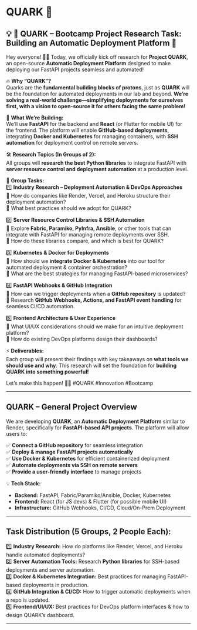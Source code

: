 # QUARK  🐣

## 💡 **🚀 QUARK – Bootcamp Project Research Task: Building an Automatic Deployment Platform** 🚀  

Hey everyone! 👋🏽 Today, we officially kick off research for **Project QUARK**, an open-source **Automatic Deployment Platform** designed to make deploying our FastAPI projects seamless and automated!  

🔥 **Why “QUARK”?**  
Quarks are the **fundamental building blocks of protons**, just as **QUARK** will be the foundation for automated deployments in our lab and beyond. **We’re solving a real-world challenge—simplifying deployments for ourselves first, with a vision to open-source it for others facing the same problem!**  

🚀 **What We’re Building:**  
We’ll use **FastAPI** for the backend and **React** (or Flutter for mobile UI) for the frontend. The platform will enable **GitHub-based deployments**, integrating **Docker and Kubernetes** for managing containers, with **SSH automation** for deployment control on remote servers.  

🛠 **Research Topics (In Groups of 2):**  
All groups will **research the best Python libraries** to integrate FastAPI with **server resource control and deployment automation** at a production level.  

👥 **Group Tasks:**  
1️⃣ **Industry Research – Deployment Automation & DevOps Approaches**  
   🔹 How do companies like Render, Vercel, and Heroku structure their deployment automation?  
   🔹 What best practices should we adopt for QUARK?  

2️⃣ **Server Resource Control Libraries & SSH Automation**  
   🔹 Explore **Fabric, Paramiko, PyInfra, Ansible**, or other tools that can integrate with FastAPI for managing remote deployments over SSH.  
   🔹 How do these libraries compare, and which is best for QUARK?  

3️⃣ **Kubernetes & Docker for Deployments**  
   🔹 How should we **integrate Docker & Kubernetes** into our tool for automated deployment & container orchestration?  
   🔹 What are the best strategies for managing FastAPI-based microservices?  

4️⃣ **FastAPI Webhooks & GitHub Integration**  
   🔹 How can we trigger deployments when a **GitHub repository** is updated?  
   🔹 Research **GitHub Webhooks, Actions, and FastAPI event handling** for seamless CI/CD automation.  

5️⃣ **Frontend Architecture & User Experience**  
   🔹 What UI/UX considerations should we make for an intuitive deployment platform?  
   🔹 How do existing DevOps platforms design their dashboards?  

⚡ **Deliverables:**  
Each group will present their findings with key takeaways on **what tools we should use and why**. This research will set the foundation for **building QUARK into something powerful!**  

Let’s make this happen! 🚀🔥 #QUARK #Innovation #Bootcamp  

---

## **QUARK – General Project Overview**  

We are developing **QUARK**, an **Automatic Deployment Platform** similar to Render, specifically for **FastAPI-based API projects**. The platform will allow users to:  

✅ **Connect a GitHub repository** for seamless integration  
✅ **Deploy & manage FastAPI projects automatically**  
✅ **Use Docker & Kubernetes** for efficient containerized deployment  
✅ **Automate deployments via SSH on remote servers**  
✅ **Provide a user-friendly interface** to manage projects  

💡 **Tech Stack:**  
- **Backend:** FastAPI, Fabric/Paramiko/Ansible, Docker, Kubernetes  
- **Frontend:** React (for JS devs) & Flutter (for possible mobile UI)  
- **Infrastructure:** GitHub Webhooks, CI/CD, Cloud/On-Prem Deployment  

---

## **Task Distribution (5 Groups, 2 People Each):**  
1️⃣ **Industry Research:** How do platforms like Render, Vercel, and Heroku handle automated deployments?  
2️⃣ **Server Automation Tools:** Research **Python libraries** for SSH-based deployments and server automation.  
3️⃣ **Docker & Kubernetes Integration:** Best practices for managing FastAPI-based deployments in production.  
4️⃣ **GitHub Integration & CI/CD:** How to trigger automatic deployments when a repo is updated.  
5️⃣ **Frontend/UI/UX:** Best practices for DevOps platform interfaces & how to design QUARK’s dashboard.  

---
